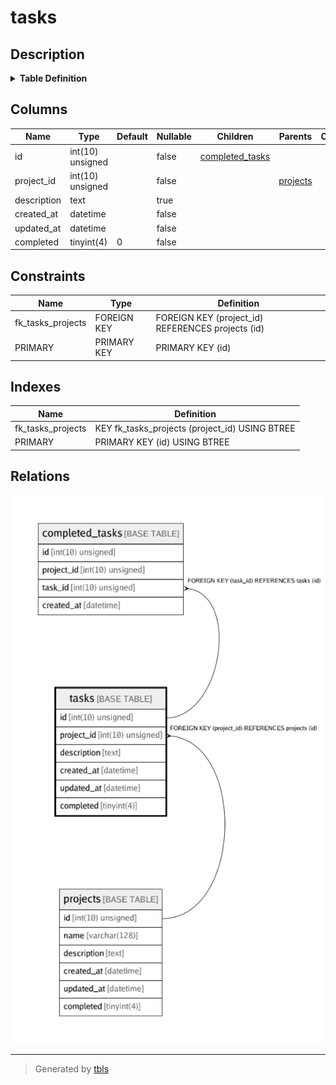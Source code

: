 # tasks

## Description

<details>
<summary><strong>Table Definition</strong></summary>

```sql
CREATE TABLE `tasks` (
  `id` int(10) unsigned NOT NULL AUTO_INCREMENT,
  `project_id` int(10) unsigned NOT NULL,
  `description` text COLLATE utf8mb4_bin,
  `created_at` datetime NOT NULL,
  `updated_at` datetime NOT NULL,
  `completed` tinyint(4) NOT NULL DEFAULT '0',
  PRIMARY KEY (`id`),
  KEY `fk_tasks_projects` (`project_id`),
  CONSTRAINT `fk_tasks_projects` FOREIGN KEY (`project_id`) REFERENCES `projects` (`id`)
) ENGINE=InnoDB AUTO_INCREMENT=9 DEFAULT CHARSET=utf8mb4 COLLATE=utf8mb4_bin
```

</details>

## Columns

| Name | Type | Default | Nullable | Children | Parents | Comment |
| ---- | ---- | ------- | -------- | -------- | ------- | ------- |
| id | int(10) unsigned |  | false | [completed_tasks](completed_tasks.md) |  |  |
| project_id | int(10) unsigned |  | false |  | [projects](projects.md) |  |
| description | text |  | true |  |  |  |
| created_at | datetime |  | false |  |  |  |
| updated_at | datetime |  | false |  |  |  |
| completed | tinyint(4) | 0 | false |  |  |  |

## Constraints

| Name | Type | Definition |
| ---- | ---- | ---------- |
| fk_tasks_projects | FOREIGN KEY | FOREIGN KEY (project_id) REFERENCES projects (id) |
| PRIMARY | PRIMARY KEY | PRIMARY KEY (id) |

## Indexes

| Name | Definition |
| ---- | ---------- |
| fk_tasks_projects | KEY fk_tasks_projects (project_id) USING BTREE |
| PRIMARY | PRIMARY KEY (id) USING BTREE |

## Relations

![er](tasks.png)

---

> Generated by [tbls](https://github.com/k1LoW/tbls)
